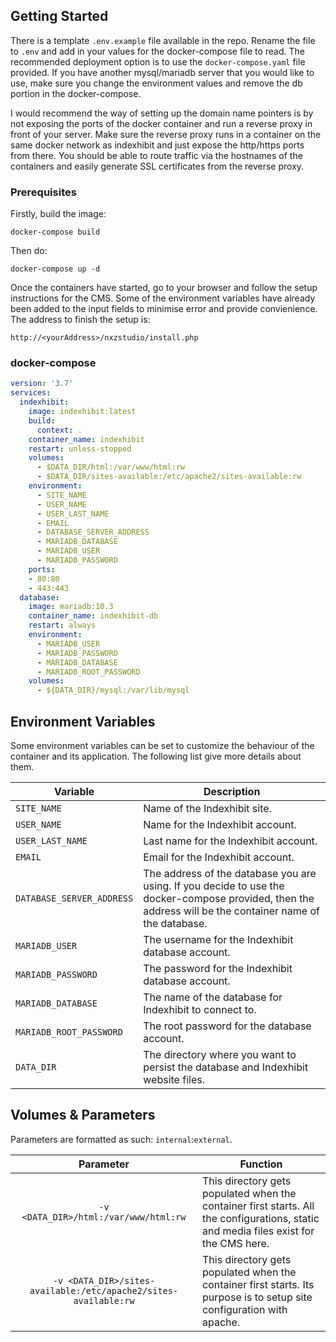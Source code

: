 ## Getting Started

There is a template `.env.example` file available in the repo. Rename the file to `.env` and add in your values for the docker-compose file to read. The recommended deployment option is to use the `docker-compose.yaml` file provided. If you have another mysql/mariadb server that you would like to use, make sure you change the environment values and remove the db portion in the docker-compose.

I would recommend the way of setting up the domain name pointers is by not exposing the ports of the docker container and run a reverse proxy in front of your server. Make sure the reverse proxy runs in a container on the same docker network as indexhibit and just expose the http/https ports from there. You should be able to route traffic via the hostnames of the containers and easily generate SSL certificates from the reverse proxy.

### Prerequisites

Firstly, build the image:

`docker-compose build`

Then do:

`docker-compose up -d`

Once the containers have started, go to your browser and follow the setup instructions for the CMS. Some of the environment variables have already been added to the input fields to minimise error and provide convienience. The address to finish the setup is:

`http://<yourAddress>/nxzstudio/install.php`

### docker-compose

```yaml
version: '3.7'
services:
  indexhibit:
    image: indexhibit:latest
    build:
      context: .
    container_name: indexhibit
    restart: unless-stopped
    volumes:
      - $DATA_DIR/html:/var/www/html:rw
      - $DATA_DIR/sites-available:/etc/apache2/sites-available:rw
    environment:
      - SITE_NAME
      - USER_NAME
      - USER_LAST_NAME
      - EMAIL
      - DATABASE_SERVER_ADDRESS
      - MARIADB_DATABASE
      - MARIADB_USER
      - MARIADB_PASSWORD
    ports:
    - 80:80
    - 443:443
  database:
    image: mariadb:10.3
    container_name: indexhibit-db
    restart: always
    environment:
      - MARIADB_USER
      - MARIADB_PASSWORD
      - MARIADB_DATABASE
      - MARIADB_ROOT_PASSWORD
    volumes:
      - ${DATA_DIR}/mysql:/var/lib/mysql
```
## Environment Variables

Some environment variables can be set to customize the behaviour of the container
and its application.  The following list give more details about them.

| Variable       | Description
|----------------|----------------------------------------------
|`SITE_NAME`| Name of the Indexhibit site.
|`USER_NAME`| Name for the Indexhibit account.
|`USER_LAST_NAME`| Last name for the Indexhibit account.
|`EMAIL`| Email for the Indexhibit account.
|`DATABASE_SERVER_ADDRESS`| The address of the database you are using. If you decide to use the docker-compose provided, then the address will be the container name of the database.
|`MARIADB_USER`| The username for the Indexhibit database account.
|`MARIADB_PASSWORD`| The password for the Indexhibit database account.
|`MARIADB_DATABASE`| The name of the database for Indexhibit to connect to.
|`MARIADB_ROOT_PASSWORD`| The root password for the database account.
|`DATA_DIR`| The directory where you want to persist the database and Indexhibit website files.

## Volumes & Parameters

Parameters are formatted as such: `internal`:`external`.

| Parameter | Function |
| :----: | --- |
| `-v <DATA_DIR>/html:/var/www/html:rw` | This directory gets populated when the container first starts. All the configurations, static and media files exist for the CMS here.|
| `-v <DATA_DIR>/sites-available:/etc/apache2/sites-available:rw` | This directory gets populated when the container first starts. Its purpose is to setup site configuration with apache. |


